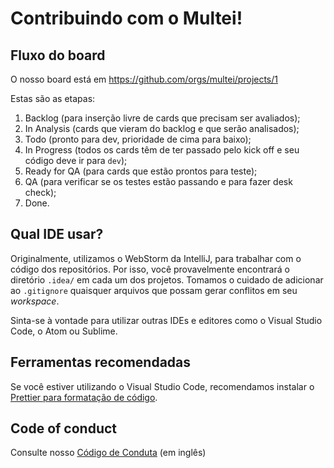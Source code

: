 # Contribuindo com o Multei!

## Fluxo do board

O nosso board está em https://github.com/orgs/multei/projects/1

Estas são as etapas:

1. Backlog (para inserção livre de cards que precisam ser avaliados);
2. In Analysis (cards que vieram do backlog e que serão analisados);
3. Todo (pronto para dev, prioridade de cima para baixo);
4. In Progress (todos os cards têm de ter passado pelo kick off e seu código deve ir para `dev`);
5. Ready for QA (para cards que estão prontos para teste);
6. QA (para verificar se os testes estão passando e para fazer desk check);
7. Done.

## Qual IDE usar?

Originalmente, utilizamos o WebStorm da IntelliJ, para trabalhar com o código dos repositórios.
Por isso, você provavelmente encontrará o diretório `.idea/` em cada um dos projetos.
Tomamos o cuidado de adicionar ao `.gitignore` quaisquer arquivos que possam gerar conflitos em seu _workspace_.

Sinta-se à vontade para utilizar outras IDEs e editores como o Visual Studio Code, o Atom ou Sublime.

## Ferramentas recomendadas

Se você estiver utilizando o Visual Studio Code, recomendamos instalar o [Prettier para formatação de código](https://marketplace.visualstudio.com/items?itemName=esbenp.prettier-vscode).

## Code of conduct

Consulte nosso [Código de Conduta](CODE_OF_CONDUCT.md) (em inglês)
